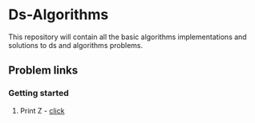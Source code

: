 # Ds-Algorithms

This repository will contain all the basic algorithms implementations and solutions to ds and algorithms problems.

## Problem links

### Getting started

1. Print Z - [click](https://www.pepcoding.com/resources/online-java-foundation/getting-started/print-z-official/ojquestion)
